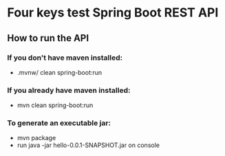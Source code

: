# Four keys test Spring Boot REST API 

## How to run the API

### If you don't have maven installed:
 - .mvnw/ clean spring-boot:run 
 
### If you already have maven installed:
- mvn clean spring-boot:run

### To generate an executable jar:
- mvn package
- run java -jar hello-0.0.1-SNAPSHOT.jar on console 
